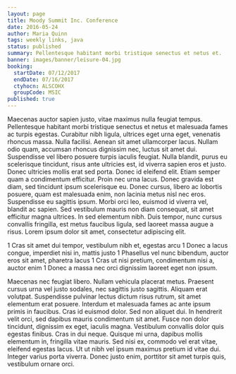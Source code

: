 ```yaml
---
layout: page
title: Moody Summit Inc. Conference
date: 2016-05-24
author: Maria Quinn
tags: weekly links, java
status: published
summary: Pellentesque habitant morbi tristique senectus et netus et.
banner: images/banner/leisure-04.jpg
booking:
  startDate: 07/12/2017
  endDate: 07/16/2017
  ctyhocn: ALSCOHX
  groupCode: MSIC
published: true
---
```

Maecenas auctor sapien justo, vitae maximus nulla feugiat tempus. Pellentesque habitant morbi tristique senectus et netus et malesuada fames ac turpis egestas. Curabitur nibh ligula, ultrices eget urna eget, venenatis rhoncus massa. Nulla facilisi. Aenean sit amet ullamcorper lacus. Nullam odio quam, accumsan rhoncus dignissim nec, luctus sit amet dui. Suspendisse vel libero posuere turpis iaculis feugiat.
Nulla blandit, purus eu scelerisque tincidunt, risus ante ultricies est, id viverra sapien eros et justo. Donec ultricies mollis erat sed porta. Donec id eleifend elit. Etiam semper quam a condimentum efficitur. Proin nec urna lacus. Donec gravida est diam, sed tincidunt ipsum scelerisque eu. Donec cursus, libero ac lobortis posuere, quam est malesuada enim, non lacinia metus nisl nec eros. Suspendisse eu sagittis ipsum. Morbi orci leo, euismod id viverra vel, blandit ac sapien. Sed vestibulum mauris non diam consequat, sit amet efficitur magna ultrices. In sed elementum nibh. Duis tempor, nunc cursus convallis fringilla, est metus faucibus ligula, sed laoreet massa augue a risus. Lorem ipsum dolor sit amet, consectetur adipiscing elit.

1 Cras sit amet dui tempor, vestibulum nibh et, egestas arcu
1 Donec a lacus congue, imperdiet nisi in, mattis justo
1 Phasellus vel nunc bibendum, auctor eros sit amet, pharetra lacus
1 Cras ut nisi pretium, condimentum nisi a, auctor enim
1 Donec a massa nec orci dignissim laoreet eget non ipsum.

Maecenas nec feugiat libero. Nullam vehicula placerat metus. Praesent cursus urna vel justo sodales, nec sagittis justo sagittis. Aliquam erat volutpat. Suspendisse pulvinar lectus dictum risus rutrum, sit amet elementum erat posuere. Interdum et malesuada fames ac ante ipsum primis in faucibus. Cras id euismod dolor. Sed non aliquet dui. In hendrerit velit orci, sed dapibus mauris condimentum sit amet. Fusce non dolor tincidunt, dignissim ex eget, iaculis magna.
Vestibulum convallis dolor quis egestas finibus. Cras in dui neque. Quisque mi urna, dapibus mollis elementum in, fringilla vitae mauris. Sed nisi ex, commodo vel erat vitae, eleifend egestas lacus. Ut ut nibh vel ipsum maximus pretium id vitae dui. Integer varius porta viverra. Donec justo enim, porttitor sit amet turpis quis, vestibulum ornare orci.
